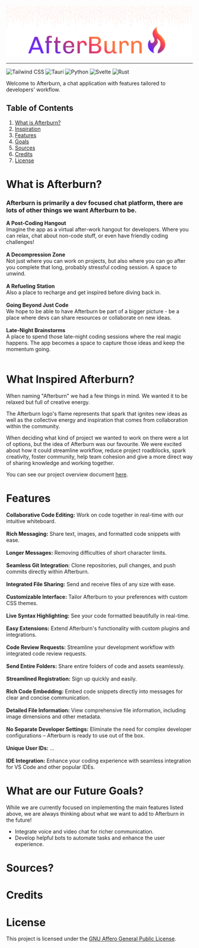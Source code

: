 <p align="center">
  <img src="https://github.com/Afterburn-Connect/.github/blob/main/assets/afterburn-readme-header.png?raw=true" width="auto" alt="afterburn-connect"/>
</p>

---

![Tailwind CSS](https://img.shields.io/badge/-Tailwind_CSS-7029f3?style=for-the-badge&logoColor=white&logo=tailwindcss&color=7029f3)
![Tauri](https://img.shields.io/badge/-Tauri-9435a7?style=for-the-badge&logoColor=white&logo=tauri&color=9435a7)
![Python](https://img.shields.io/badge/-Python-c13a78?style=for-the-badge&logoColor=white&logo=python&color=c13a78)
![Svelte](https://img.shields.io/badge/-Svelte-f63c63?style=for-the-badge&logoColor=white&logo=svelte&color=f63c63)
![Rust](https://img.shields.io/badge/-Rust-fb7641?style=for-the-badge&logoColor=white&logo=rust&color=fb7641)

Welcome to Afterburn, a chat application with features tailored to developers' workflow.

## Table of Contents
1.  [What is Afterburn?](#description)
2.  [Inspiration](#inspiration)
3.  [Features](#features)
4.  [Goals](#goals)
5.  [Sources](#sources)
6.  [Credits](#credits)
7.  [License](#license)

# <a name="description"> What is Afterburn? </a>

### Afterburn is primarily a dev focused chat platform, there are lots of other things we want Afterburn to be.

**A Post-Coding Hangout** <br>Imagine the app as a virtual after-work hangout for developers. Where you can relax, chat about non-code stuff, or even have friendly coding challenges!<br><br>
**A Decompression Zone** <br>Not just where you can work on projects, but also where you can go after you complete that long, probably stressful coding session. A space to unwind.<br><br>
**A Refueling Station** <br>Also a place to recharge and get inspired before diving back in.<br><br>
**Going Beyond Just Code** <br>We hope to be able to have Afterburn be part of a bigger picture - be a place where devs can share resources or collaborate on new ideas.<br><br>
**Late-Night Brainstorms** <br>A place to spend those late-night coding sessions where the real magic happens. The app becomes a space to capture those ideas and keep the momentum going.<br><br>

# <a name="inspiration"> What Inspired Afterburn? </a>

When naming "Afterburn" we had a few things in mind. We wanted it to be relaxed but full of creative energy.

The Afterburn logo's flame represents that spark that ignites new ideas as well as the collective energy and inspiration that comes from collaboration within the community.

When deciding what kind of project we wanted to work on there were a lot of options, but the idea of Afterburn was our favourite. We were excited about how it could streamline workflow, reduce project roadblocks, spark creativity, foster community, help team cohesion and give a more direct way of sharing knowledge and working together.

You can see our project overview document [here](https://github.com/Afterburn-Connect/.github/blob/main/assets/afterburn-project-overview.pdf").

# <a name="features"> Features </a>

**Collaborative Code Editing:** Work on code together in real-time with our intuitive whiteboard.<br><br>
**Rich Messaging:** Share text, images, and formatted code snippets with ease.<br><br>
**Longer Messages:** Removing difficulties of short character limits.<br><br>
**Seamless Git Integration:** Clone repositories, pull changes, and push commits directly within Afterburn.<br><br>
**Integrated File Sharing:** Send and receive files of any size with ease.<br><br>
**Customizable Interface:** Tailor Afterburn to your preferences with custom CSS themes.<br><br>
**Live Syntax Highlighting:** See your code formatted beautifully in real-time.<br><br>
**Easy Extensions:** Extend Afterburn's functionality with custom plugins and integrations.<br><br>
**Code Review Requests:** Streamline your development workflow with integrated code review requests.<br><br>
**Send Entire Folders:** Share entire folders of code and assets seamlessly.<br><br>
**Streamlined Registration:** Sign up quickly and easily.<br><br>
**Rich Code Embedding:** Embed code snippets directly into messages for clear and concise communication.<br><br>
**Detailed File Information:** View comprehensive file information, including image dimensions and other metadata.<br><br>
**No Separate Developer Settings:** Eliminate the need for complex developer configurations – Afterburn is ready to use out of the box.<br><br>
**Unique User IDs:** ...<br><br>
**IDE Integration:** Enhance your coding experience with seamless integration for VS Code and other popular IDEs.

# <a name="goals"> What are our Future Goals? </a>

While we are currently focused on implementing the main features listed above, we are always thinking about what we want to add to Afterburn in the future!

- Integrate voice and video chat for richer communication.
- Develop helpful bots to automate tasks and enhance the user experience.

# <a name="sources"> Sources? </a>

# <a name="credits"> Credits </a>

# <a name="license"> License </a>
This project is licensed under the [GNU Affero General Public License](https://opensource.org/license/agpl-v3).
